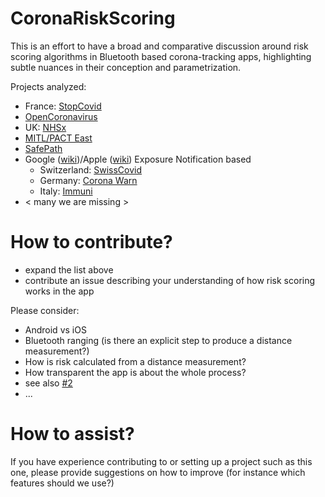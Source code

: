 # CoronaRiskScoring

This is an effort to have a broad and comparative discussion around risk scoring algorithms in Bluetooth based corona-tracking apps, highlighting subtle nuances in their conception and parametrization. 

Projects analyzed:
- France: [StopCovid](https://gitlab.inria.fr/stopcovid19)
- [OpenCoronavirus](https://github.com/open-coronavirus)
- UK: [NHSx](https://github.com/nhsx/)
- [MITL/PACT East](https://github.com/mitll/)
- [SafePath](https://github.com/Path-Check)
- Google ([wiki](https://github.com/PersonalDataIO/CoronaRiskScoring/wiki/Google-Exposure-Notification-framework-configuration))/Apple ([wiki](https://github.com/PersonalDataIO/CoronaRiskScoring/wiki/Apple-Exposure-Notification-framework-configuration)) Exposure Notification based
  - Switzerland: [SwissCovid](https://github.com/DP-3T/)
  - Germany: [Corona Warn](https://github.com/corona-warn-app)
  - Italy: [Immuni](https://github.com/immuni-app)
- < many we are missing >


# How to contribute?

* expand the list above
* contribute an issue describing your understanding of how risk scoring works in the app

Please consider:
* Android vs iOS
* Bluetooth ranging (is there an explicit step to produce a distance measurement?)
* How is risk calculated from a distance measurement?
* How transparent the app is about the whole process?
* see also [#2](https://github.com/PersonalDataIO/CoronaRiskScoring/issues/2)
* ...

# How to assist?
If you have experience contributing to or setting up a project such as this one, please provide suggestions on how to improve (for instance which features should we use?)
